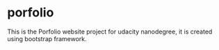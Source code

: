 # porfolio
This is the Porfolio website project for udacity nanodegree, it is created using bootstrap framework.
